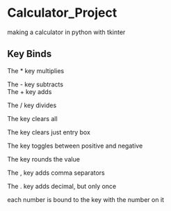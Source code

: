 # Calculator_Project
making a calculator in python with tkinter
## Key Binds
The * key multiplies  

The - key subtracts  
The + key adds  

The / key divides  

The <delete> key clears all  
  
The <end> key clears just entry box  
  
The <insert> key toggles between positive and negative  
  
The <home> key rounds the value  
  
The , key adds comma separators  
  
The . key adds decimal, but only once  
  

each number is bound to the key with the number on it
